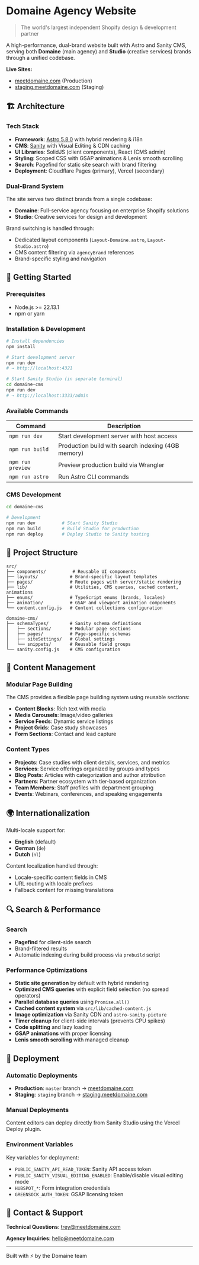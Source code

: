 # Domaine Agency Website

> The world's largest independent Shopify design & development partner

A high-performance, dual-brand website built with Astro and Sanity CMS, serving both **Domaine** (main agency) and **Studio** (creative services) brands through a unified codebase.

**Live Sites:**
- [meetdomaine.com](https://meetdomaine.com/) (Production)
- [staging.meetdomaine.com](https://staging.meetdomaine.com/) (Staging)

## 🏗️ Architecture

### Tech Stack
- **Framework**: [Astro 5.8.0](https://astro.build) with hybrid rendering & i18n
- **CMS**: [Sanity](https://sanity.io) with Visual Editing & CDN caching
- **UI Libraries**: SolidJS (client components), React (CMS admin)
- **Styling**: Scoped CSS with GSAP animations & Lenis smooth scrolling
- **Search**: Pagefind for static site search with brand filtering
- **Deployment**: Cloudflare Pages (primary), Vercel (secondary)

### Dual-Brand System
The site serves two distinct brands from a single codebase:
- **Domaine**: Full-service agency focusing on enterprise Shopify solutions
- **Studio**: Creative services for design and development

Brand switching is handled through:
- Dedicated layout components (`Layout-Domaine.astro`, `Layout-Studio.astro`)
- CMS content filtering via `agencyBrand` references
- Brand-specific styling and navigation

## 🚀 Getting Started

### Prerequisites
- Node.js >= 22.13.1
- npm or yarn

### Installation & Development

```bash
# Install dependencies
npm install

# Start development server
npm run dev
# → http://localhost:4321

# Start Sanity Studio (in separate terminal)
cd domaine-cms
npm run dev
# → http://localhost:3333/admin
```

### Available Commands

| Command | Description |
|---------|-------------|
| `npm run dev` | Start development server with host access |
| `npm run build` | Production build with search indexing (4GB memory) |
| `npm run preview` | Preview production build via Wrangler |
| `npm run astro` | Run Astro CLI commands |

### CMS Development

```bash
cd domaine-cms

# Development
npm run dev          # Start Sanity Studio
npm run build        # Build Studio for production
npm run deploy       # Deploy Studio to Sanity hosting
```

## 📁 Project Structure

```
src/
├── components/          # Reusable UI components
├── layouts/            # Brand-specific layout templates  
├── pages/              # Route pages with server/static rendering
├── lib/                # Utilities, CMS queries, cached content, animations
├── enums/              # TypeScript enums (brands, locales)
├── animation/          # GSAP and viewport animation components
└── content.config.js   # Content collections configuration

domaine-cms/
├── schemaTypes/        # Sanity schema definitions
│   ├── sections/       # Modular page sections
│   ├── pages/          # Page-specific schemas
│   ├── siteSettings/   # Global settings
│   └── snippets/       # Reusable field groups
└── sanity.config.js    # CMS configuration
```

## 🎨 Content Management

### Modular Page Building
The CMS provides a flexible page building system using reusable sections:
- **Content Blocks**: Rich text with media
- **Media Carousels**: Image/video galleries
- **Service Feeds**: Dynamic service listings
- **Project Grids**: Case study showcases
- **Form Sections**: Contact and lead capture

### Content Types
- **Projects**: Case studies with client details, services, and metrics
- **Services**: Service offerings organized by groups and types
- **Blog Posts**: Articles with categorization and author attribution
- **Partners**: Partner ecosystem with tier-based organization
- **Team Members**: Staff profiles with department grouping
- **Events**: Webinars, conferences, and speaking engagements

## 🌍 Internationalization

Multi-locale support for:
- **English** (default)
- **German** (`de`)
- **Dutch** (`nl`)

Content localization handled through:
- Locale-specific content fields in CMS
- URL routing with locale prefixes
- Fallback content for missing translations

## 🔍 Search & Performance

### Search
- **Pagefind** for client-side search
- Brand-filtered results  
- Automatic indexing during build process via `prebuild` script

### Performance Optimizations
- **Static site generation** by default with hybrid rendering
- **Optimized CMS queries** with explicit field selection (no spread operators)
- **Parallel database queries** using `Promise.all()` 
- **Cached content system** via `src/lib/cached-content.js`
- **Image optimization** via Sanity CDN and `astro-sanity-picture`
- **Timer cleanup** for client-side intervals (prevents CPU spikes)
- **Code splitting** and lazy loading
- **GSAP animations** with proper licensing
- **Lenis smooth scrolling** with managed cleanup

## 🚀 Deployment

### Automatic Deployments
- **Production**: `master` branch → [meetdomaine.com](https://meetdomaine.com/)
- **Staging**: `staging` branch → [staging.meetdomaine.com](https://staging.meetdomaine.com/)

### Manual Deployments
Content editors can deploy directly from Sanity Studio using the Vercel Deploy plugin.

### Environment Variables
Key variables for deployment:
- `PUBLIC_SANITY_API_READ_TOKEN`: Sanity API access token
- `PUBLIC_SANITY_VISUAL_EDITING_ENABLED`: Enable/disable visual editing mode
- `HUBSPOT_*`: Form integration credentials
- `GREENSOCK_AUTH_TOKEN`: GSAP licensing token

## 📧 Contact & Support

**Technical Questions**: [trey@meetdomaine.com](mailto:trey@meetdomaine.com)

**Agency Inquiries**: [hello@meetdomaine.com](mailto:hello@meetdomaine.com)

---

Built with ⚡ by the Domaine team